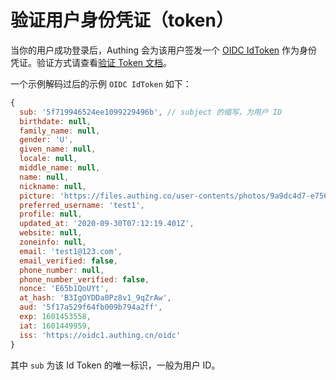 # 验证用户身份凭证（token）

<LastUpdated/>

当你的用户成功登录后，Authing 会为该用户签发一个 [OIDC IdToken](/concepts/id-token.md) 作为身份凭证。验证方式请查看[验证 Token 文档](/guides/faqs/how-to-validate-user-token.md)。

一个示例解码过后的示例 `OIDC IdToken` 如下：

```javascript
{
  sub: '5f719946524ee1099229496b', // subject 的缩写，为用户 ID
  birthdate: null,
  family_name: null,
  gender: 'U',
  given_name: null,
  locale: null,
  middle_name: null,
  name: null,
  nickname: null,
  picture: 'https://files.authing.co/user-contents/photos/9a9dc4d7-e756-45b1-81d8-095a28e476c6.jpg',
  preferred_username: 'test1',
  profile: null,
  updated_at: '2020-09-30T07:12:19.401Z',
  website: null,
  zoneinfo: null,
  email: 'test1@123.com',
  email_verified: false,
  phone_number: null,
  phone_number_verified: false,
  nonce: 'E65b1QoUYt',
  at_hash: 'B3IgOYDDa0Pz8v1_9qZrAw',
  aud: '5f17a529f64fb009b794a2ff',
  exp: 1601453558,
  iat: 1601449959,
  iss: 'https://oidc1.authing.cn/oidc'
}
```

其中 `sub` 为该 Id Token 的唯一标识，一般为用户 ID。